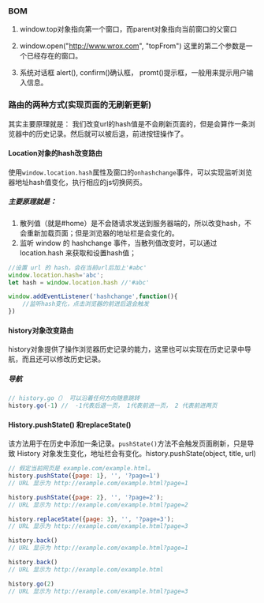 ### BOM

1. window.top对象指向第一个窗口，而parent对象指向当前窗口的父窗口

2. window.open("http://www.wrox.com", "topFrom")  这里的第二个参数是一个已经存在的窗口。

3. 系统对话框   alert(), confirm()确认框， promt()提示框，一般用来提示用户输入信息。

### 路由的两种方式(实现页面的无刷新更新)

其实主要原理就是： 我们改变url的hash值是不会刷新页面的，但是会算作一条浏览器中的历史记录。然后就可以被后退，前进按钮操作了。

#### Location对象的hash改变路由

使用`window.location.hash`属性及窗口的`onhashchange`事件，可以实现监听浏览器地址hash值变化，执行相应的js切换网页。

##### 主要原理就是：

1. 散列值（就是#home）是不会随请求发送到服务器端的，所以改变hash，不会重新加载页面；但是浏览器的地址栏是会变化的。
2. 监听 window 的 hashchange 事件，当散列值改变时，可以通过 location.hash 来获取和设置hash值；

```js
//设置 url 的 hash，会在当前url后加上'#abc'
window.location.hash='abc';
let hash = window.location.hash //'#abc'

window.addEventListener('hashchange',function(){
	//监听hash变化，点击浏览器的前进后退会触发
})
```



#### history对象改变路由

history对象提供了操作浏览器历史记录的能力，这里也可以实现在历史记录中导航，而且还可以修改历史记录。

##### 导航

```js
// history.go（） 可以沿着任何方向随意跳转 
history.go(-1) //  -1代表后退一页， 1代表前进一页， 2 代表前进两页
```

#### History.pushState() 和replaceState()

该方法用于在历史中添加一条记录。`pushState()`方法不会触发页面刷新，只是导致 History 对象发生变化，地址栏会有变化。history.pushState(object, title, url)

```js
// 假定当前网页是 example.com/example.html。
history.pushState({page: 1}, '', '?page=1')
// URL 显示为 http://example.com/example.html?page=1

history.pushState({page: 2}, '', '?page=2');
// URL 显示为 http://example.com/example.html?page=2

history.replaceState({page: 3}, '', '?page=3');
// URL 显示为 http://example.com/example.html?page=3

history.back()
// URL 显示为 http://example.com/example.html?page=1

history.back()
// URL 显示为 http://example.com/example.html

history.go(2)
// URL 显示为 http://example.com/example.html?page=3
```

